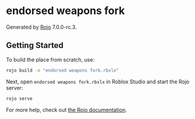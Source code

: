 # endorsed weapons fork
Generated by [Rojo](https://github.com/rojo-rbx/rojo) 7.0.0-rc.3.

## Getting Started
To build the place from scratch, use:

```bash
rojo build -o "endorsed weapons fork.rbxlx"
```

Next, open `endorsed weapons fork.rbxlx` in Roblox Studio and start the Rojo server:

```bash
rojo serve
```

For more help, check out [the Rojo documentation](https://rojo.space/docs).